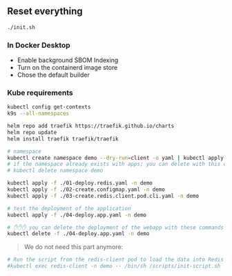 ## Reset everything

```bash
./init.sh
```

### In Docker Desktop

- Enable background SBOM Indexing
- Turn on the containerd image store
- Chose the default builder

### Kube requirements

```bash
kubectl config get-contexts
k9s --all-namespaces

helm repo add traefik https://traefik.github.io/charts
helm repo update
helm install traefik traefik/traefik

# namespace
kubectl create namespace demo --dry-run=client -o yaml | kubectl apply -f -
# if the namespace already exists with apps; you can delete with this command:
# kubectl delete namespace demo

kubectl apply -f ./01-deploy.redis.yaml -n demo
kubectl apply -f ./02-create.configmap.yaml -n demo
kubectl apply -f ./03-create.redis.client.pod.cli.yaml -n demo

# test the deployment of the application
kubectl apply -f ./04-deploy.app.yaml -n demo

# ✋✋✋ you can delete the deployment of the webapp with these commands:
kubectl delete -f ./04-deploy.app.yaml -n demo


```

> We do not need this part anymore:
```bash
# Run the script from the redis-client pod to load the data into Redis
#kubectl exec redis-client -n demo -- /bin/sh /scripts/init-script.sh
```
